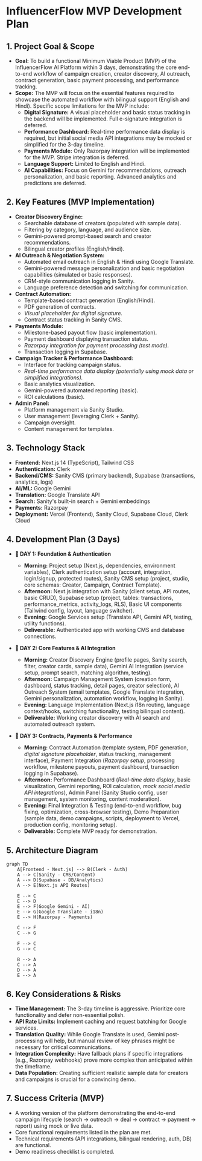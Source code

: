 # InfluencerFlow MVP Development Plan

## 1. Project Goal & Scope

*   **Goal:** To build a functional Minimum Viable Product (MVP) of the InfluencerFlow AI Platform within 3 days, demonstrating the core end-to-end workflow of campaign creation, creator discovery, AI outreach, contract generation, basic payment processing, and performance tracking.
*   **Scope:** The MVP will focus on the essential features required to showcase the automated workflow with bilingual support (English and Hindi). Specific scope limitations for the MVP include:
    *   **Digital Signature:** A visual placeholder and basic status tracking in the backend will be implemented. Full e-signature integration is deferred.
    *   **Performance Dashboard:** Real-time performance data display is required, but initial social media API integrations may be mocked or simplified for the 3-day timeline.
    *   **Payments Module:** Only Razorpay integration will be implemented for the MVP. Stripe integration is deferred.
    *   **Language Support:** Limited to English and Hindi.
    *   **AI Capabilities:** Focus on Gemini for recommendations, outreach personalization, and basic reporting. Advanced analytics and predictions are deferred.

## 2. Key Features (MVP Implementation)

*   **Creator Discovery Engine:**
    *   Searchable database of creators (populated with sample data).
    *   Filtering by category, language, and audience size.
    *   Gemini-powered prompt-based search and creator recommendations.
    *   Bilingual creator profiles (English/Hindi).
*   **AI Outreach & Negotiation System:**
    *   Automated email outreach in English & Hindi using Google Translate.
    *   Gemini-powered message personalization and basic negotiation capabilities (simulated or basic responses).
    *   CRM-style communication logging in Sanity.
    *   Language preference detection and switching for communication.
*   **Contract Automation:**
    *   Template-based contract generation (English/Hindi).
    *   PDF generation of contracts.
    *   *Visual placeholder for digital signature.*
    *   Contract status tracking in Sanity CMS.
*   **Payments Module:**
    *   Milestone-based payout flow (basic implementation).
    *   Payment dashboard displaying transaction status.
    *   *Razorpay integration for payment processing (test mode).*
    *   Transaction logging in Supabase.
*   **Campaign Tracker & Performance Dashboard:**
    *   Interface for tracking campaign status.
    *   *Real-time performance data display (potentially using mock data or simplified integrations).*
    *   Basic analytics visualization.
    *   Gemini-powered automated reporting (basic).
    *   ROI calculations (basic).
*   **Admin Panel:**
    *   Platform management via Sanity Studio.
    *   User management (leveraging Clerk + Sanity).
    *   Campaign oversight.
    *   Content management for templates.

## 3. Technology Stack

*   **Frontend:** Next.js 14 (TypeScript), Tailwind CSS
*   **Authentication:** Clerk
*   **Backend/CMS:** Sanity CMS (primary backend), Supabase (transactions, analytics, logs)
*   **AI/ML:** Google Gemini
*   **Translation:** Google Translate API
*   **Search:** Sanity's built-in search + Gemini embeddings
*   **Payments:** Razorpay
*   **Deployment:** Vercel (Frontend), Sanity Cloud, Supabase Cloud, Clerk Cloud

## 4. Development Plan (3 Days)

*   **📅 DAY 1: Foundation & Authentication**
    *   **Morning:** Project setup (Next.js, dependencies, environment variables), Clerk authentication setup (account, integration, login/signup, protected routes), Sanity CMS setup (project, studio, core schemas: Creator, Campaign, Contract Template).
    *   **Afternoon:** Next.js integration with Sanity (client setup, API routes, basic CRUD), Supabase setup (project, tables: transactions, performance_metrics, activity_logs, RLS), Basic UI components (Tailwind config, layout, language switcher).
    *   **Evening:** Google Services setup (Translate API, Gemini API, testing, utility functions).
    *   **Deliverable:** Authenticated app with working CMS and database connections.

*   **📅 DAY 2: Core Features & AI Integration**
    *   **Morning:** Creator Discovery Engine (profile pages, Sanity search, filter, creator cards, sample data), Gemini AI Integration (service setup, prompt search, matching algorithm, testing).
    *   **Afternoon:** Campaign Management System (creation form, dashboard, status tracking, detail pages, creator selection), AI Outreach System (email templates, Google Translate integration, Gemini personalization, automation workflow, logging in Sanity).
    *   **Evening:** Language Implementation (Next.js i18n routing, language context/hooks, switching functionality, testing bilingual content).
    *   **Deliverable:** Working creator discovery with AI search and automated outreach system.

*   **📅 DAY 3: Contracts, Payments & Performance**
    *   **Morning:** Contract Automation (template system, PDF generation, *digital signature placeholder*, status tracking, management interface), Payment Integration (*Razorpay setup*, processing workflow, milestone payouts, payment dashboard, transaction logging in Supabase).
    *   **Afternoon:** Performance Dashboard (*Real-time data display*, basic visualization, Gemini reporting, ROI calculation, *mock social media API integrations*), Admin Panel (Sanity Studio config, user management, system monitoring, content moderation).
    *   **Evening:** Final Integration & Testing (end-to-end workflow, bug fixing, optimization, cross-browser testing), Demo Preparation (sample data, demo campaigns, scripts, deployment to Vercel, production config, monitoring setup).
    *   **Deliverable:** Complete MVP ready for demonstration.

## 5. Architecture Diagram

```mermaid
graph TD
    A[Frontend - Next.js] --> B(Clerk - Auth)
    A --> C(Sanity - CMS/Content)
    A --> D(Supabase - DB/Analytics)
    A --> E(Next.js API Routes)

    E --> C
    E --> D
    E --> F(Google Gemini - AI)
    E --> G(Google Translate - i18n)
    E --> H(Razorpay - Payments)

    C --> F
    C --> G

    F --> C
    G --> C

    B --> A
    C --> A
    D --> A
    E --> A
```

## 6. Key Considerations & Risks

*   **Time Management:** The 3-day timeline is aggressive. Prioritize core functionality and defer non-essential polish.
*   **API Rate Limits:** Implement caching and request batching for Google services.
*   **Translation Quality:** While Google Translate is used, Gemini post-processing will help, but manual review of key phrases might be necessary for critical communications.
*   **Integration Complexity:** Have fallback plans if specific integrations (e.g., Razorpay webhooks) prove more complex than anticipated within the timeframe.
*   **Data Population:** Creating sufficient realistic sample data for creators and campaigns is crucial for a convincing demo.

## 7. Success Criteria (MVP)

*   A working version of the platform demonstrating the end-to-end campaign lifecycle (search → outreach → deal → contract → payment → report) using mock or live data.
*   Core functional requirements listed in the plan are met.
*   Technical requirements (API integrations, bilingual rendering, auth, DB) are functional.
*   Demo readiness checklist is completed.